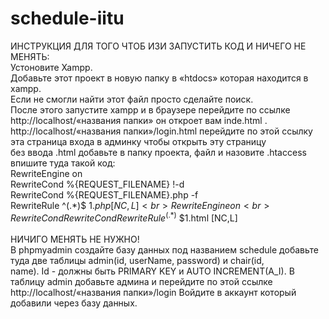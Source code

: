 # schedule-iitu
ИНСТРУКЦИЯ ДЛЯ ТОГО ЧТОБ ИЗИ ЗАПУСТИТЬ КОД И НИЧЕГО НЕ МЕНЯТЬ:<br>
Устоновите Xampp.<br>
Добавьте этот проект в новую папку в «htdocs» которая находится в xampp. <br>
Если не смогли найти этот файл просто сделайте поиск.  <br>
После этого запустите xampp и в браузере перейдите по ссылке http://localhost/«названия папки» он откроет вам inde.html .<br>
http://localhost/«названия папки»/login.html перейдите по этой ссылку эта страница входа в админку чтобы открыть эту страницу <br>без ввода .html добавьте в папку проекта, файл и назовите .htaccess впишите туда такой код: <br>
RewriteEngine on<br>
RewriteCond %{REQUEST_FILENAME} !-d<br>
RewriteCond %{REQUEST_FILENAME}\.php -f<br>
RewriteRule ^(.*)$ $1.php [NC,L]<br>
RewriteEngine on<br>
RewriteCond %{REQUEST_FILENAME} !-d<br>
RewriteCond %{REQUEST_FILENAME}\.html -f<br>
RewriteRule ^(.*)$ $1.html [NC,L]<br>
<br>
НИЧИГО МЕНЯТЬ НЕ НУЖНО!
<br>
В phpmyadmin создайте базу данных под названием schedule  добавьте туда две таблицы admin(id, userName, password) и chair(id, <br>name). Id - должны быть PRIMARY KEY и AUTO INCREMENT(A_I). В таблицу admin добавьте админа и перейдите по этой ссылке <br>http://localhost/«названия папки»/login Войдите в аккаунт который добавили через базу данных. <br>
